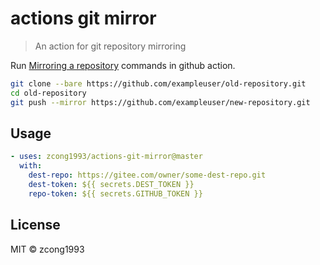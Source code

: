 # actions git mirror

> An action for git repository mirroring

Run [Mirroring a repository](https://docs.github.com/en/repositories/creating-and-managing-repositories/duplicating-a-repository#mirroring-a-repository) commands in github action.

```bash
git clone --bare https://github.com/exampleuser/old-repository.git
cd old-repository
git push --mirror https://github.com/exampleuser/new-repository.git
```

## Usage

```yaml
- uses: zcong1993/actions-git-mirror@master
  with:
    dest-repo: https://gitee.com/owner/some-dest-repo.git
    dest-token: ${{ secrets.DEST_TOKEN }}
    repo-token: ${{ secrets.GITHUB_TOKEN }}
```

## License

MIT &copy; zcong1993
